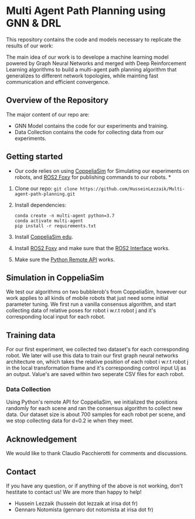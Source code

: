 # Multi Agent Path Planning using GNN & DRL

This repository contains the code and models necessary to replicate the results of our work:

The main idea of our work is to develope a machine learning model powered by Graph Neural Networks and merged with Deep Reinforcement Learning algorithms 
to build a multi-agent path planning algorithm that generalizes to different network topologies, while mainting fast communication and efficient convergence.

## Overview of the Repository

The major content of our repo are:

* GNN Model contains the code for our experiments and training.
* Data Collection contains the code for collecting data from our experiments.

## Getting started
* Our code relies on using [CoppeliaSim](https://www.coppeliarobotics.com/)  for Simulating our experiments on robots, and [ROS2 Foxy](https://docs.ros.org/en/foxy/index.html) for publishing commands to our robots. *

1.  Clone our repo: `git clone https://github.com/HusseinLezzaik/Multi-agent-path-planning.git`

2.  Install dependencies:
    ```
    conda create -n multi-agent python=3.7
    conda activate multi-agent
    pip install -r requirements.txt
    ```
    
3. Install [CoppeliaSim edu](https://www.coppeliarobotics.com/downloads).

4. Install [ROS2 Foxy](https://docs.ros.org/en/foxy/Installation.html) and make sure that the [ROS2 Interface](https://www.coppeliarobotics.com/helpFiles/en/ros2Interface.htm) works.

5. Make sure the [Python Remote API](https://www.coppeliarobotics.com/helpFiles/en/remoteApiFunctionsPython.htm) works.


## Simulation in CoppeliaSim 
We test our algorithms on two bubblerob's from CoppeliaSim, however our work applies to all kinds of mobile robots that just need some initial parameter tuning.
We first run a vanilla consensus algorithm, and start collecting data of relative poses for robot i w.r.t robot j and it's corresponding local input for each robot.

## Training data
For our first experiment, we collected two dataset's for each corresponding robot. We later will use this data to train our first graph neural networks architecture on, 
which takes the relative position of each robot i w.r.t robot j in the local transformation frame and it's corresponding control input Uj as an output. Value's are saved within two seperate 
CSV files for each robot. 

### Data Collection 
Using Python's remote API for CoppeliaSim, we initialized the positions randomly for each scene and ran the consensus algorithm to collect new data. Our dataset size is about 700 samples for each robot per scene,
and we stop collecting data for d=0.2 ie when they meet.

## Acknowledgement
We would like to thank Claudio Pacchierotti for comments and discussions.

## Contact
If you have any question, or if anything of the above is not working, don't hestitate to contact us! We are more than happy to help!
* Hussein Lezzaik (hussein dot lezzaik at irisa dot fr)
* Gennaro Notomista (gennaro dot notomista at irisa dot fr)
